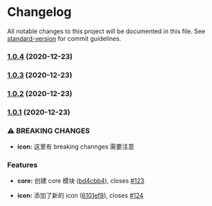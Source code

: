 # Changelog

All notable changes to this project will be documented in this file. See [standard-version](https://github.com/conventional-changelog/standard-version) for commit guidelines.

### [1.0.4](https://github.com/mjzhang1993/lerna-test/compare/v1.0.3...v1.0.4) (2020-12-23)

### [1.0.3](https://github.com/mjzhang1993/lerna-test/compare/v1.0.2...v1.0.3) (2020-12-23)

### [1.0.2](https://github.com/mjzhang1993/lerna-test/compare/v1.0.1...v1.0.2) (2020-12-23)

### [1.0.1](https://github.com/mjzhang1993/lerna-test/compare/v2.0.0...v1.0.1) (2020-12-23)


### ⚠ BREAKING CHANGES

* **icon:** 这里有 breaking channges 需要注意

### Features

* **core:** 创建 core 模块 ([bd4cbb4](https://github.com/mjzhang1993/lerna-test/commit/bd4cbb42790ae65e72700df5fdfca21beadfd48b)), closes [#123](https://github.com/mjzhang1993/lerna-test/issues/123)


* **icon:** 添加了新的 icon ([6101ef8](https://github.com/mjzhang1993/lerna-test/commit/6101ef82a5c4937ca3d08ac2d3ffe54a7bf716f4)), closes [#124](https://github.com/mjzhang1993/lerna-test/issues/124)
